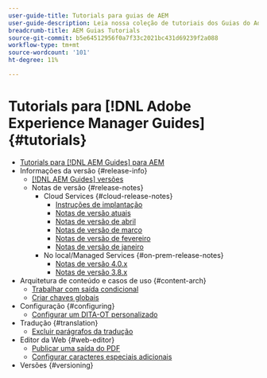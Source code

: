 ```yaml
---
user-guide-title: Tutorials para guias de AEM
user-guide-description: Leia nossa coleção de tutoriais dos Guias do Adobe Experience Manager.
breadcrumb-title: AEM Guias Tutorials
source-git-commit: b5e64512956f0a7f33c2021bc431d69239f2a088
workflow-type: tm+mt
source-wordcount: '101'
ht-degree: 11%

---
```



# Tutorials para [!DNL Adobe Experience Manager Guides] {#tutorials}

+ [Tutorials para [!DNL AEM Guides] para AEM](overview.md)
+ Informações da versão {#release-info}
   + [[!DNL AEM Guides] versões](./release-info/latest-release-info.md)
   + Notas de versão {#release-notes}
      + Cloud Services {#cloud-release-notes}
         + [Instruções de implantação](./release-info/deploy-xml-on-aemaacs.md)
         + [Notas de versão atuais](./release-info/release-notes-2022.5.0.md)
         + [Notas de versão de abril](./release-info/release-notes-2022.4.0.md)
         + [Notas de versão de março](./release-info/release-notes-2022.3.0.md)
         + [Notas de versão de fevereiro](./release-info/release-notes-2022.2.0.md)
         + [Notas de versão de janeiro](./release-info/release-notes-2022.1.0.md)
      + No local/Managed Services {#on-prem-release-notes}
         + [Notas de versão 4.0.x](https://helpx.adobe.com/xml-documentation-for-experience-manager/release-note/release-notes-xml-documentation-solution-4-0.html)
         + [Notas de versão 3.8.x](https://helpx.adobe.com/xml-documentation-for-experience-manager/release-note/release-notes-xml-documentation-solution-3-8.html)
+ Arquitetura de conteúdo e casos de uso {#content-arch}
   + [Trabalhar com saída condicional](./content-architecture/create-and-use-conditions.md)
   + [Criar chaves globais](./content-architecture/create-global-keys.md)
+ Configuração {#configuring}
   + [Configurar um DITA-OT personalizado](./configuring/setup-a-custom-dita-ot.md)
+ Tradução {#translation}
   + [Excluir parágrafos da tradução](./translation/exclude-paragraphs-from-translation.md)
+ Editor da Web {#web-editor}
   + [Publicar uma saída do PDF](./web-editor/native-pdf-web-editor.md)
   + [Configurar caracteres especiais adicionais](./web-editor/configure-additional-special-characters.md)
+ Versões {#versioning}
